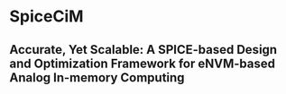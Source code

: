 # SpiceCiM

## Accurate, Yet Scalable: A SPICE-based Design and Optimization Framework for eNVM-based Analog In-memory Computing
